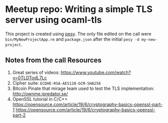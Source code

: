 # Meetup repo: Writing a simple TLS server using ocaml-tls

This project is created using [pesy](https://github.com/esy/pesy). The
only file edited on the call were `bin/MyNewProjectApp.re` and
`package.json` after the initial `pesy -d my-new-project`.

## Notes from the call Resources

1. Great series of videos: https://www.youtube.com/watch?v=0TLDTodL7Lc
2. Cipher suite: `ECDHE-RSA-AES128-GCM-SHA256`
3. Bitcoin Pinate that mirage team used to test the TLS
   implementation: http://ownme.ipredator.se/
4. OpenSSL tutorial in C/C++
	https://opensource.com/article/19/6/cryptography-basics-openssl-part-1
	https://opensource.com/article/19/6/cryptography-basics-openssl-part-2
